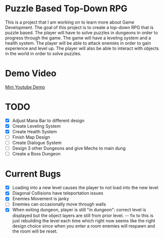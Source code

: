 # Puzzle Based Top-Down RPG

This is a project that I am working on to learn more about Game Development. The goal of this project is to create a top-down RPG that is puzzle based. The player will have to solve puzzles in dungeons in order to progress through the game. The game will have a leveling system and a health system. The player will be able to attack enemies in order to gain experience and level up. The player will also be able to interact with objects in the world in order to solve puzzles.


# Demo Video
[Mini Youtube Demo](https://youtu.be/H85N1oCvjR0)


# TODO
- [X] Adjust Mana Bar to different design
- [X] Create Leveling System
- [X] Create Health System
- [ ] Finish Map Design
- [ ] Create Dialogue System
- [ ] Design 3 other Dungeons and give Mechs to main dung
- [ ] Create a Boss Dungeon

# Current Bugs
- [X] Loading into a new level causes the player to not load into the new level
- [X] Diagonal Collisions have teleportation issues
- [X] Enemies Movement is janky
- [ ] Enemies can occasionally move through walls
- [X] When exiting dungeon, player is still "in dungeon":
    correct level is displayed but the object layers are still from prior level.
    -- fix to this is just rebuilding the level each time which right now seems like the right design choice since when you enter a room enemies will respawn and the room will be reset.